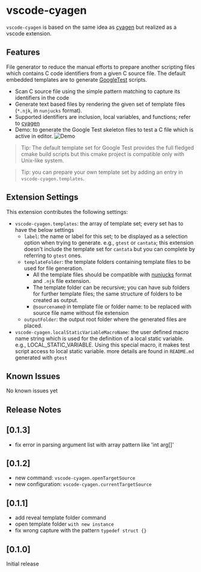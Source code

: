 # vscode-cyagen

`vscode-cyagen` is based on the same idea as [cyagen](https://crates.io/crates/cyagen) but realized as a vscode extension.

## Features

File generator to reduce the manual efforts to prepare another scripting files which contains C code identifiers from a given C source file. The default embedded templates are to generate [GoogleTest](https://google.github.io/googletest/) scripts.

- Scan C source file using the simple pattern matching to capture its identifiers in the code
- Generate text based files by rendering the given set of template files (`*.njk`, in `nunjucks` format).
- Supported identifiers are inclusion, local variables, and functions; refer to [cyagen](https://crates.io/crates/cyagen)
- Demo: to generate the Google Test skeleton files to test a C file which is active in editor.
  ![Demo](https://github.com/robinbreast/vscode-cyagen/blob/main/resources/images/vscode-cyagen-demo.gif?raw=true)

> Tip: The default template set for Google Test provides the full fledged cmake build scripts but this cmake project is compatible only with Unix-like system.

> Tip: you can prepare your own template set by adding an entry in `vscode-cyagen.templates`.

## Extension Settings

This extension contributes the following settings:

- `vscode-cyagen.templates`: the array of template set; every set has to have the below settings
  - `label`: the name or label for this set; to be displayed as a selection option when trying to generate. e.g., `gtest` or `cantata`; this extension doesn't include the template set for `cantata` but you can complete by referring to `gtest` ones.
  - `templateFolder`: the template folders containing template files to be used for file generation.
    - All the template files should be compatible with [nunjucks](https://mozilla.github.io/nunjucks/templating.html) format and `.njk` file extension.
    - The template folder can be recursive; you can have sub folders for further template files; the same structure of folders to be created as output.
    - `@sourcename@` in template file or folder name: to be replaced with source file name without file extension 
  - `outputFolder`: the output root folder where the generated files are placed.
- `vscode-cyagen.localStaticVariableMacroName`: the user defined macro name string which is used for the definition of a local static variable. e.g., LOCAL_STATIC_VARIABLE. Using this special macro, it makes test script access to local static variable. more details are found in `README.md` generated with `gtest`

## Known Issues

No known issues yet

## Release Notes

## [0.1.3]
- fix error in parsing argument list with array pattern like 'int arg[]'
## [0.1.2]
- new command: `vscode-cyagen.openTargetSource`
- new configuration: `vscode-cyagen.currentTargetSource`
## [0.1.1]
- add reveal template folder command
- open template folder `with new instance`
- fix wrong capture with the pattern `typedef struct {}`
## [0.1.0]
Initial release
